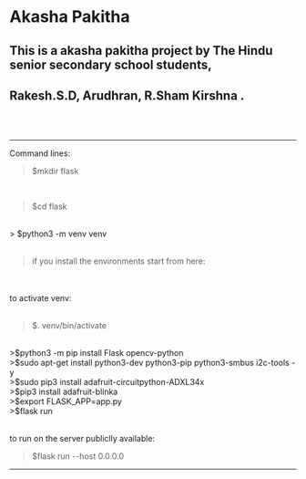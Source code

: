 # Akasha Pakitha 
## This is a akasha pakitha project by The Hindu senior secondary school students,
## Rakesh.S.D, Arudhran, R.Sham Kirshna .
<br>
<br>
<hr>
Command lines:
<br>

>$mkdir flask 
<br>

> $cd flask
<br>
> $python3 -m venv venv
<br>

<br>

> if you install the environments start from here:

<br>
<br>
to activate venv:
<br>
<br>

> $. venv/bin/activate
<br>
>$python3 -m  pip install Flask opencv-python
<br>
>$sudo apt-get install python3-dev python3-pip python3-smbus i2c-tools -y
<br>
>$sudo pip3 install adafruit-circuitpython-ADXL34x
<br>
>$pip3 install adafruit-blinka
<br>
>$export FLASK_APP=app.py
<br>
>$flask run
<br><br>

to run on the server publiclly available:
>$flask run --host 0.0.0.0
<hr>